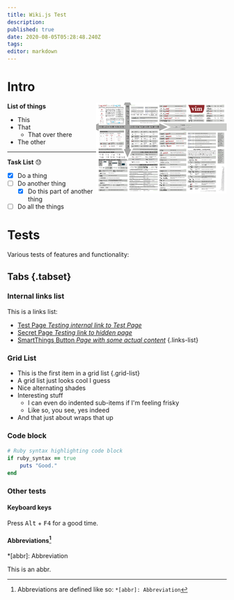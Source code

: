 ```yaml
---
title: Wiki.js Test
description: 
published: true
date: 2020-08-05T05:28:48.240Z
tags: 
editor: markdown
---
```


# Intro

<a href="/vimcheatsheet.png"><img align="right" width=300 src="/vimcheatsheet.png"/></a>

**List of things**
- This
- That
	- That over there
- The other
---
**Task List** :sweat:
- [x] Do a thing
- [ ] Do another thing
  - [x] Do this part of another thing
- [ ] Do all the things

# Tests

Various tests of features and functionality:

## Tabs {.tabset}

### Internal links list
This is a links list:
- [Test Page *Testing internal link to Test Page*](/test-page)
- [Secret Page *Testing link to hidden page*](/secret/diary)
- [SmartThings Button *Page with some actual content*](/iot/home-automation/smartthings-button)
{.links-list}

### Grid List
- This is the first item in a grid list
{.grid-list}
- A grid list just looks cool I guess
- Nice alternating shades
- Interesting stuff
  - I can even do indented sub-items if I'm feeling frisky
  - Like so, you see, yes indeed
- And that just about wraps that up

### Code block
```ruby
# Ruby syntax highlighting code block
if ruby_syntax == true
	puts "Good."
end
```

### Other tests

#### Keyboard keys

Press <kbd>Alt</kbd> + <kbd>F4</kbd> for a good time.
<br />

#### Abbreviations[^longnote]
*[abbr]: Abbreviation 

This is an abbr.

[^longnote]: Abbreviations are defined like so:
	`*[abbr]: Abbreviation`

  
